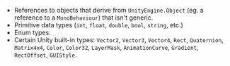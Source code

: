 - References to objects that derive from `UnityEngine.Object` (eg. a reference to a `MonoBehaviour`) that isn't generic.
- Primitive data types (`int`, `float`, `double`, `bool`, `string`, etc.)
- Enum types.
- Certain Unity built-in types: `Vector2`, `Vector3`, `Vector4`, `Rect`, `Quaternion`, `Matrix4x4`, `Color`, `Color32`, `LayerMask`, `AnimationCurve`, `Gradient`, `RectOffset`, `GUIStyle`.